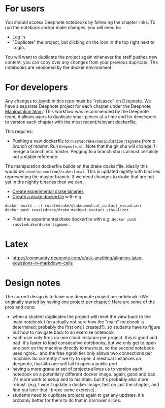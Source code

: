 # For users

You should access Deepnote notebooks by following the chapter links.  To run the notebook and/or make changes, you will need to:
- Log in
- "Duplicate" the project, but clicking on the icon in the top right next to Login.

You will want to duplicate the project again whenever the staff pushes new content; you can copy over any changes from your previous duplicate.  The notebooks are versioned by the docker environment.

# For developers

Any changes to .ipynb in this repo must be "released" on Deepnote.  We have a separate Deepnote project for each chapter under the Deepnote [Manipulation team](https://deepnote.com/dashboard/Manipulation/projects).  This workflow was recommended by the Deepnote team; it allows users to duplicate small pieces at a time and for developers to version each chapter with the most recent/relevant dockerfile.

This requires:
- Pushing a new dockerfile to `russtedrake/manipulation:tagname` *from a branch of master*. Run `Deepnote.sh`.
Note that the git sha will change if I merge a branch into master.  Pegging to a branch sha is almost certainly not a stable reference.

The manipulation dockerfile builds on the drake dockerfile.  Ideally this would be `robotlocomotion/drake:focal`.  This is updated nightly with binaries representing the master branch.  If we need changes to drake that are not yet in the nightly binaries then we can:
- [Create experimental drake binaries](https://drake.mit.edu/jenkins.html#building-packages-on-demand)
- [Create a drake dockerfile](https://github.com/RobotLocomotion/drake/tree/master/tools/install/dockerhub/focal) with e.g.
```
docker build . -t russtedrake/drake:meshcat_contact_visualizer
docker push russtedrake/drake:meshcat_contact_visualizer
```
- Push the experimental drake dockerfile with e.g. `docker push russtedrake/drake:tagname` .


# Latex

- https://community.deepnote.com/c/ask-anything/aligning-latex-equations-in-markdown-cells

# Design notes

The current design is to have one deepnote project per notebook.  (We originally started by having one project per chapter)  Here are some of the pros and cons:
- when a student duplicates the project will reset the view back to the main notebook (I'm actually not sure how the "main" notebook is determined; probably the first one I created?).  so students have to figure out how to navigate back to an exercise notebook.
- each user only fires up one cloud instance per project.  this is good and bad.  it's faster to load consecutive notebooks, but we only get to open one port on the machine directly to meshcat, so the second notebook uses ngrok... and the free ngrok tier only allows two connections per machine.  So currently if we try to open 4 meshcat instances on deepnote, that 4th one will fail to open a public port.
- having a more granular set of projects allows us to version each notebook on a potentially different docker image.  again, good and bad.  it's more work to setup and to maintain.  but it's probably also more robust.  (e.g. I won't update a docker image, test on just the chapter, and find out later that I broke some exercise).
- students need to duplicate projects again to get any updates.  it's probably better for them to do that in narrower slices.
  